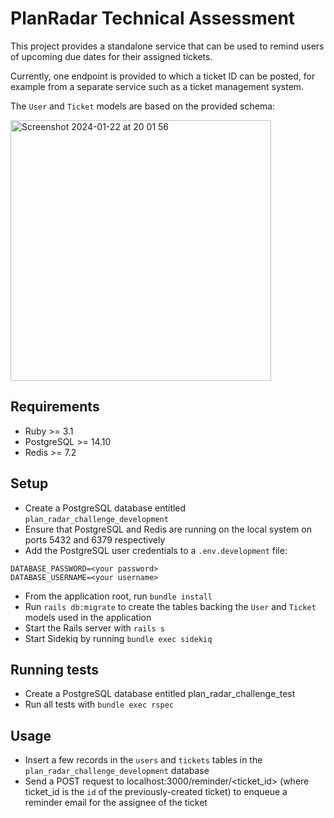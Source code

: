 # PlanRadar Technical Assessment

This project provides a standalone service that can be used to remind users of upcoming due dates for their assigned tickets.

Currently, one endpoint is provided to which a ticket ID can be posted, for example from a separate service such as a ticket management system.

The `User` and `Ticket` models are based on the provided schema:


<img width="417" alt="Screenshot 2024-01-22 at 20 01 56" src="https://github.com/mjdobbins12/d1d3d037-fa3f-42c3-b792-b032063b5735/assets/51956973/f6c813b7-febe-4bdb-88b8-10b155ec4997">


## Requirements

- Ruby >= 3.1
- PostgreSQL >= 14.10
- Redis >= 7.2

## Setup

- Create a PostgreSQL database entitled `plan_radar_challenge_development`
- Ensure that PostgreSQL and Redis are running on the local system on ports 5432 and 6379 respectively
- Add the PostgreSQL user credentials to a `.env.development` file:
```
DATABASE_PASSWORD=<your password>
DATABASE_USERNAME=<your username>
```
- From the application root, run `bundle install`
- Run `rails db:migrate` to create the tables backing the `User` and `Ticket` models used in the application
- Start the Rails server with `rails s`
- Start Sidekiq by running `bundle exec sidekiq`

## Running tests

- Create a PostgreSQL database entitled plan_radar_challenge_test
- Run all tests with `bundle exec rspec`

## Usage

- Insert a few records in the `users` and `tickets` tables in the `plan_radar_challenge_development` database
- Send a POST request to localhost:3000/reminder/<ticket_id> (where ticket_id is the `id` of the previously-created ticket) to enqueue a reminder email for the assignee of the ticket

